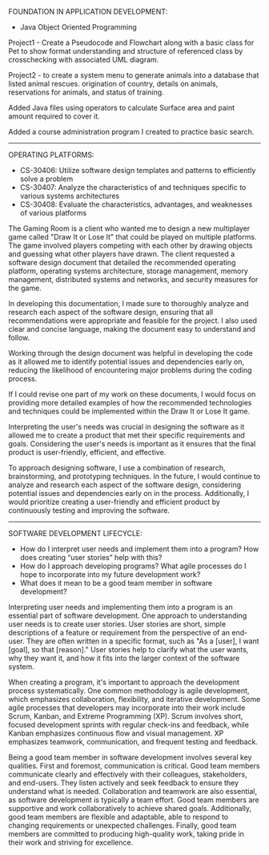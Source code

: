 FOUNDATION IN APPLICATION DEVELOPMENT:

* Java Object Oriented Programming

Project1 - Create a Pseudocode and Flowchart along with a basic class for Pet to show format understanding and structure of referenced class by crosschecking with associated UML diagram.

Project2 -  to create a system menu to generate animals into a database that listed animal rescues. origination of country, details
on animals, reservations for animals, and status of training.

Added Java files using operators to calculate Surface area and paint amount required to cover it.

Added a course administration program I created to practice basic search.

_____________________________________________________________________________________________________________________________

OPERATING PLATFORMS:

* CS-30406: Utilize software design templates and patterns to efficiently solve a problem
* CS-30407: Analyze the characteristics of and techniques specific to various systems architectures
* CS-30408: Evaluate the characteristics, advantages, and weaknesses of various platforms

The Gaming Room is a client who wanted me to design a new multiplayer game called "Draw It or Lose It" that could be played on multiple platforms. The game involved players competing with each other by drawing objects and guessing what other players have drawn. The client requested a software design document that detailed the recommended operating platform, operating systems architecture, storage management, memory management, distributed systems and networks, and security measures for the game.

In developing this documentation, I made sure to thoroughly analyze and research each aspect of the software design, ensuring that all recommendations were appropriate and feasible for the project. I also used clear and concise language, making the document easy to understand and follow.

Working through the design document was helpful in developing the code as it allowed me to identify potential issues and dependencies early on, reducing the likelihood of encountering major problems during the coding process.

If I could revise one part of my work on these documents, I would focus on providing more detailed examples of how the recommended technologies and techniques could be implemented within the Draw It or Lose It game.

Interpreting the user's needs was crucial in designing the software as it allowed me to create a product that met their specific requirements and goals. Considering the user's needs is important as it ensures that the final product is user-friendly, efficient, and effective.

To approach designing software, I use a combination of research, brainstorming, and prototyping techniques. In the future, I would continue to analyze and research each aspect of the software design, considering potential issues and dependencies early on in the process. Additionally, I would prioritize creating a user-friendly and efficient product by continuously testing and improving the software.

_____________________________________________________________________________________________________________________________


SOFTWARE DEVELOPMENT LIFECYCLE:

- How do I interpret user needs and implement them into a program? How does creating “user stories” help with this?
- How do I approach developing programs? What agile processes do I hope to incorporate into my future development work?
- What does it mean to be a good team member in software development?

Interpreting user needs and implementing them into a program is an essential part of software development. One approach to understanding user needs is to create user stories. User stories are short, simple descriptions of a feature or requirement from the perspective of an end-user. They are often written in a specific format, such as "As a [user], I want [goal], so that [reason]." User stories help to clarify what the user wants, why they want it, and how it fits into the larger context of the software system.

When creating a program, it's important to approach the development process systematically. One common methodology is agile development, which emphasizes collaboration, flexibility, and iterative development. Some agile processes that developers may incorporate into their work include Scrum, Kanban, and Extreme Programming (XP). Scrum involves short, focused development sprints with regular check-ins and feedback, while Kanban emphasizes continuous flow and visual management. XP emphasizes teamwork, communication, and frequent testing and feedback.

Being a good team member in software development involves several key qualities. First and foremost, communication is critical. Good team members communicate clearly and effectively with their colleagues, stakeholders, and end-users. They listen actively and seek feedback to ensure they understand what is needed. Collaboration and teamwork are also essential, as software development is typically a team effort. Good team members are supportive and work collaboratively to achieve shared goals. Additionally, good team members are flexible and adaptable, able to respond to changing requirements or unexpected challenges. Finally, good team members are committed to producing high-quality work, taking pride in their work and striving for excellence.
